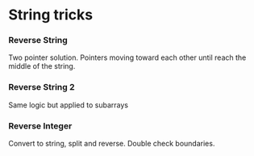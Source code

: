 # String tricks

### Reverse String

Two pointer solution. Pointers moving toward each other until reach the middle of the string.

### Reverse String 2

Same logic but applied to subarrays

### Reverse Integer

Convert to string, split and reverse. Double check boundaries.

